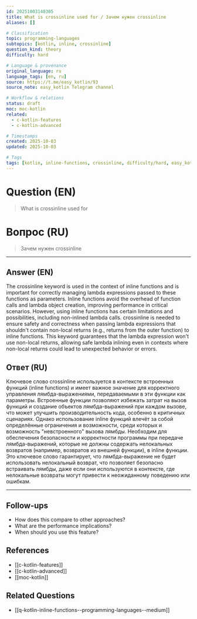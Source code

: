 ```yaml
---
id: 20251003140305
title: What is crossinline used for / Зачем нужен crossinline
aliases: []

# Classification
topic: programming-languages
subtopics: [kotlin, inline, crossinline]
question_kind: theory
difficulty: hard

# Language & provenance
original_language: ru
language_tags: [en, ru]
source: https://t.me/easy_kotlin/93
source_note: easy_kotlin Telegram channel

# Workflow & relations
status: draft
moc: moc-kotlin
related:
  - c-kotlin-features
  - c-kotlin-advanced

# Timestamps
created: 2025-10-03
updated: 2025-10-03

# Tags
tags: [kotlin, inline-functions, crossinline, difficulty/hard, easy_kotlin, lang/ru, programming-languages]
---
```


# Question (EN)
> What is crossinline used for

# Вопрос (RU)
> Зачем нужен crossinline

---

## Answer (EN)

The crossinline keyword is used in the context of inline functions and is important for correctly managing lambda expressions passed to these functions as parameters. Inline functions avoid the overhead of function calls and lambda object creation, improving performance in critical scenarios. However, using inline functions has certain limitations and possibilities, including non-inlined lambda calls. crossinline is needed to ensure safety and correctness when passing lambda expressions that shouldn't contain non-local returns (e.g., returns from the outer function) to inline functions. This keyword guarantees that the lambda expression won't use non-local returns, allowing safe lambda inlining even in contexts where non-local returns could lead to unexpected behavior or errors.

## Ответ (RU)

Ключевое слово crossinline используется в контексте встроенных функций (inline functions) и имеет важное значение для корректного управления лямбда-выражениями, передаваемыми в эти функции как параметры. Встроенные функции позволяют избежать затрат на вызов функций и создание объектов лямбда-выражений при каждом вызове, что может улучшить производительность кода, особенно в критичных сценариях. Однако использование inline функций влечёт за собой определённые ограничения и возможности, среди которых и возможность "невстроенного" вызова лямбды. Необходим для обеспечения безопасности и корректности программы при передаче лямбда-выражений, которые не должны содержать нелокальных возвратов (например, возвратов из внешней функции), в inline функции. Это ключевое слово гарантирует, что лямбда-выражение не будет использовать нелокальный возврат, что позволяет безопасно встраивать лямбды, даже если они используются в контексте, где нелокальные возвраты могут привести к неожиданному поведению или ошибкам.

---

## Follow-ups
- How does this compare to other approaches?
- What are the performance implications?
- When should you use this feature?

## References
- [[c-kotlin-features]]
- [[c-kotlin-advanced]]
- [[moc-kotlin]]

## Related Questions
- [[q-kotlin-inline-functions--programming-languages--medium]]
